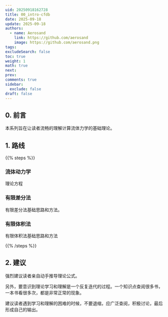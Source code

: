 ```yaml
---
uid: 20250918162728
title: 00_intro-cfdb
date: 2025-09-18
update: 2025-09-18
authors:
  - name: Aerosand
    link: https://github.com/aerosand
    image: https://github.com/aerosand.png
tags:
excludeSearch: false
toc: true
weight: 1
math: true
next:
prev:
comments: true
sidebar:
  exclude: false
draft: false
---
```

## 0. 前言

本系列旨在让读者流畅的理解计算流体力学的基础理论。

## 1. 路线

{{% steps %}}

### 流体动力学

理论方程

### 有限差分法

有限差分法基础思路和方法。

### 有限体积法

有限体积法基础思路和方法

{{% /steps %}}

## 2. 建议

强烈建议读者亲自动手推导理论公式。

另外，要意识到理论学习和理解是一个反复迭代的过程。一个知识点查阅很多书，一本书看很多次，都是非常正常的现象。

建议读者遇到学习和理解的困难的时候，不要退缩，应广泛查阅，积极讨论，最后形成自己的输出。

